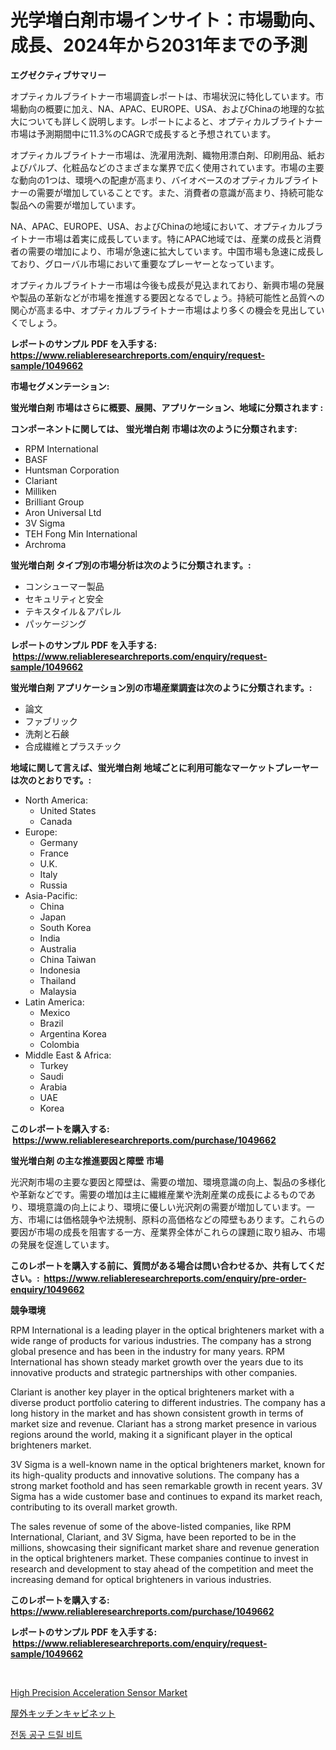 <p><h1>光学増白剤市場インサイト：市場動向、成長、2024年から2031年までの予測</h1></p><p><strong>エグゼクティブサマリー</strong></p>
<p><p>オプティカルブライトナー市場調査レポートは、市場状況に特化しています。市場動向の概要に加え、NA、APAC、EUROPE、USA、およびChinaの地理的な拡大についても詳しく説明します。レポートによると、オプティカルブライトナー市場は予測期間中に11.3%のCAGRで成長すると予想されています。</p><p>オプティカルブライトナー市場は、洗濯用洗剤、織物用漂白剤、印刷用品、紙およびパルプ、化粧品などのさまざまな業界で広く使用されています。市場の主要な動向の1つは、環境への配慮が高まり、バイオベースのオプティカルブライトナーの需要が増加していることです。また、消費者の意識が高まり、持続可能な製品への需要が増加しています。</p><p>NA、APAC、EUROPE、USA、およびChinaの地域において、オプティカルブライトナー市場は着実に成長しています。特にAPAC地域では、産業の成長と消費者の需要の増加により、市場が急速に拡大しています。中国市場も急速に成長しており、グローバル市場において重要なプレーヤーとなっています。</p><p>オプティカルブライトナー市場は今後も成長が見込まれており、新興市場の発展や製品の革新などが市場を推進する要因となるでしょう。持続可能性と品質への関心が高まる中、オプティカルブライトナー市場はより多くの機会を見出していくでしょう。</p></p>
<p><strong>レポートのサンプル PDF を入手する: <a href="https://www.reliableresearchreports.com/enquiry/request-sample/1049662">https://www.reliableresearchreports.com/enquiry/request-sample/1049662</a></strong></p>
<p><strong>市場セグメンテーション:</strong></p>
<p><strong> 蛍光増白剤 市場はさらに概要、展開、アプリケーション、地域に分類されます :</strong></p>
<p><strong>コンポーネントに関しては、 蛍光増白剤 市場は次のように分類されます: &nbsp;</strong></p>
<p><ul><li>RPM International</li><li>BASF</li><li>Huntsman Corporation</li><li>Clariant</li><li>Milliken</li><li>Brilliant Group</li><li>Aron Universal Ltd</li><li>3V Sigma</li><li>TEH Fong Min International</li><li>Archroma</li></ul></p>
<p><strong> 蛍光増白剤 タイプ別の市場分析は次のように分類されます。:</strong></p>
<p><ul><li>コンシューマー製品</li><li>セキュリティと安全</li><li>テキスタイル＆アパレル</li><li>パッケージング</li></ul></p>
<p><strong>レポートのサンプル PDF を入手する: &nbsp;<a href="https://www.reliableresearchreports.com/enquiry/request-sample/1049662">https://www.reliableresearchreports.com/enquiry/request-sample/1049662</a></strong></p>
<p><strong> 蛍光増白剤 アプリケーション別の市場産業調査は次のように分類されます。:</strong></p>
<p><ul><li>論文</li><li>ファブリック</li><li>洗剤と石鹸</li><li>合成繊維とプラスチック</li></ul></p>
<p><strong>地域に関して言えば、蛍光増白剤 地域ごとに利用可能なマーケットプレーヤーは次のとおりです。:</strong></p>
<p><ul>
    <li>
        North America:
        <ul>
            <li>United States</li>
            <li>Canada</li>
        </ul>
    </li>
    <li>
        Europe:
        <ul>
            <li>Germany</li>
            <li>France</li>
            <li>U.K.</li>
            <li>Italy</li>
            <li>Russia</li>
        </ul>
    </li>
    <li>
        Asia-Pacific:
        <ul>
            <li>China</li>
            <li>Japan</li>
            <li>South Korea</li>
            <li>India</li>
            <li>Australia</li>
            <li>China Taiwan</li>
            <li>Indonesia</li>
            <li>Thailand</li>
            <li>Malaysia</li>
        </ul>
    </li>
    <li>
        Latin America:
        <ul>
            <li>Mexico</li>
            <li>Brazil</li>
            <li>Argentina Korea</li>
            <li>Colombia</li>
        </ul>
    </li>
    <li>
        Middle East & Africa:
        <ul>
            <li>Turkey</li>
            <li>Saudi</li>
            <li>Arabia</li>
            <li>UAE</li>
            <li>Korea</li>
        </ul>
    </li>
    </ul></p>
<p><strong>このレポートを購入する: &nbsp;<a href="https://www.reliableresearchreports.com/purchase/1049662">https://www.reliableresearchreports.com/purchase/1049662</a></strong></p>
<p><strong>蛍光増白剤 の主な推進要因と障壁 市場</strong></p>
<p><p>光沢剤市場の主要な要因と障壁は、需要の増加、環境意識の向上、製品の多様化や革新などです。需要の増加は主に繊維産業や洗剤産業の成長によるものであり、環境意識の向上により、環境に優しい光沢剤の需要が増加しています。一方、市場には価格競争や法規制、原料の高価格などの障壁もあります。これらの要因が市場の成長を阻害する一方、産業界全体がこれらの課題に取り組み、市場の発展を促進しています。</p></p>
<p><strong>このレポートを購入する前に、質問がある場合は問い合わせるか、共有してください。:&nbsp; <a href="https://www.reliableresearchreports.com/enquiry/pre-order-enquiry/1049662">https://www.reliableresearchreports.com/enquiry/pre-order-enquiry/1049662</a></strong></p>
<p><strong>競争環境</strong></p>
<p><p>RPM International is a leading player in the optical brighteners market with a wide range of products for various industries. The company has a strong global presence and has been in the industry for many years. RPM International has shown steady market growth over the years due to its innovative products and strategic partnerships with other companies.</p><p>Clariant is another key player in the optical brighteners market with a diverse product portfolio catering to different industries. The company has a long history in the market and has shown consistent growth in terms of market size and revenue. Clariant has a strong market presence in various regions around the world, making it a significant player in the optical brighteners market.</p><p>3V Sigma is a well-known name in the optical brighteners market, known for its high-quality products and innovative solutions. The company has a strong market foothold and has seen remarkable growth in recent years. 3V Sigma has a wide customer base and continues to expand its market reach, contributing to its overall market growth.</p><p>The sales revenue of some of the above-listed companies, like RPM International, Clariant, and 3V Sigma, have been reported to be in the millions, showcasing their significant market share and revenue generation in the optical brighteners market. These companies continue to invest in research and development to stay ahead of the competition and meet the increasing demand for optical brighteners in various industries.</p></p>
<p><strong>このレポートを購入する: &nbsp; <a href="https://www.reliableresearchreports.com/purchase/1049662">https://www.reliableresearchreports.com/purchase/1049662</a></strong></p>
<p><strong>レポートのサンプル PDF を入手する: &nbsp;<a href="https://www.reliableresearchreports.com/enquiry/request-sample/1049662">https://www.reliableresearchreports.com/enquiry/request-sample/1049662</a></strong><strong></strong></p>
<p>&nbsp;</p>
<p><p><a href="https://medium.com/@lisastevens48/high-precision-acceleration-sensor-market-competitive-analysis-market-trends-and-forecast-to-2031-6b8b92d63fac">High Precision Acceleration Sensor Market</a></p><p><a href="https://medium.com/@shawnsmihv6/%E3%82%A2%E3%82%A6%E3%83%88%E3%83%89%E3%82%A2%E3%82%AD%E3%83%83%E3%83%81%E3%83%B3%E3%82%AD%E3%83%A3%E3%83%93%E3%83%8D%E3%83%83%E3%83%88%E3%81%AE%E5%B8%82%E5%A0%B4-%E3%82%BF%E3%82%A4%E3%83%97-%E3%82%A2%E3%83%97%E3%83%AA%E3%82%B1%E3%83%BC%E3%82%B7%E3%83%A7%E3%83%B3-%E5%9C%B0%E7%90%86%E3%81%AB%E3%82%88%E3%82%8B%E5%8C%85%E6%8B%AC%E7%9A%84%E3%81%AA%E8%A9%95%E4%BE%A1-f15d9e547b61">屋外キッチンキャビネット</a></p><p><a href="https://medium.com/@bobbyreitenberg879562023/%EC%A0%84%EC%9B%90-%EB%8F%84%EA%B5%AC-%EB%93%9C%EB%A6%B4-%EB%B9%84%ED%8A%B8-%EC%8B%9C%EC%9E%A5-%EC%8B%9C%EC%9E%A5-cagr-%EC%8B%9C%EC%9E%A5-%EB%8F%99%ED%96%A5-%EB%B0%8F-%EC%84%B1%EC%9E%A5-%EC%A0%84%EB%9E%B5%EC%97%90-%EB%8C%80%ED%95%9C-%ED%86%B5%EC%B0%B0%EB%A0%A5-24ae2c2fbadf">전동 공구 드릴 비트</a></p></p>